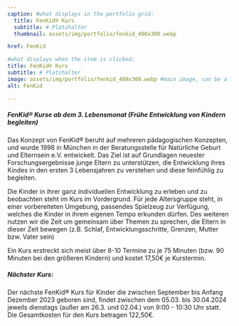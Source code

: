```yaml
---
caption: #what displays in the portfolio grid:
  title: FenKid® Kurs
  subtitle: # Platzhalter
  thumbnail: assets/img/portfolio/fenkid_400x300.webp

href: FenKid

#what displays when the item is clicked:
title: FenKid® Kurs
subtitle: # Platzhalter
image: assets/img/portfolio/fenkid_400x300.webp #main image, can be a link or a file in assets/img/portfolio
alt: FenKid

---
```


##### FenKid® Kurse ab dem 3. Lebensmonat (Frühe Entwicklung von Kindern begleiten)

Das Konzept von FenKid® beruht auf mehreren pädagogischen Konzepten, und wurde 1998 in München in der Beratungsstelle für Natürliche Geburt und Elternsein e.V. entwickelt. Das Ziel ist auf Grundlagen neuester Forschungsergebnisse junge Eltern zu unterstützen, die Entwicklung ihres Kindes in den ersten 3 Lebensjahren zu verstehen und diese feinfühlig zu begleiten.

Die Kinder in ihrer ganz individuellen Entwicklung zu erleben und zu beobachten steht im Kurs im Vordergrund. Für jede Altersgruppe steht, in einer vorbereiteten Umgebung, passendes Spielzeug zur Verfügung, welches die Kinder in ihrem eigenen Tempo erkunden dürfen. Des weiteren nutzen wir die Zeit um gemeinsam über Themen zu sprechen, die Eltern in dieser Zeit bewegen (z.B. Schlaf, Entwicklungsschritte, Grenzen, Mutter bzw. Vater sein)

Ein Kurs erstreckt sich meist über 8-10 Termine zu je 75 Minuten (bzw. 90 Minuten bei den größeren Kindern) und kostet 17,50€ je Kurstermin.

##### Nächster Kurs:

Der nächste FenKid® Kurs für Kinder die zwischen September bis Anfang Dezember 2023 geboren sind, findet zwischen dem 05.03. bis 30.04.2024 jeweils dienstags (außer am 26.3. und 02.04.) von 9:00 - 10:30 Uhr statt. Die Gesamtkosten für den Kurs betragen 122,50€. 